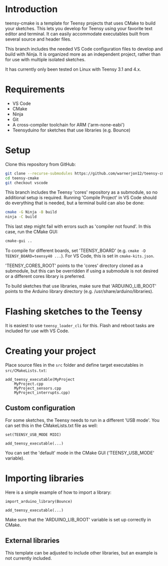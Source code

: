 # Introduction

teensy-cmake is a template for Teensy projects that uses CMake to build your sketches.
This lets you develop for Teensy using your favorite text editor and terminal.
It can easily accommodate executables built from several source and header files.

This branch includes the needed VS Code configuration files to develop and build with Ninja. It is organized more as an independent project, rather than for use with multiple isolated sketches.

It has currently only been tested on Linux with Teensy 3.1 and 4.x.

# Requirements

* VS Code
* CMake
* Ninja
* Git
* A cross-compiler toolchain for ARM ('arm-none-eabi')
* Teensyduino for sketches that use libraries (e.g. Bounce)

# Setup

Clone this repository from GitHub:

```bash
git clone --recurse-submodules https://github.com/warnerjon12/teensy-cmake.git
cd teensy-cmake
git checkout vscode
```

This branch includes the Teensy 'cores' repository as a submodule, so no additional setup is required. Running 'Compile Project' in VS Code should do everything that is needed, but a terminal build can also be done:

```bash
cmake -G Ninja -B build
ninja -C build
```

This last step might fail with errors such as 'compiler not found'. In this case, run the CMake GUI:

```bash
cmake-gui ..
```

To compile for different boards, set 'TEENSY_BOARD' (e.g. `cmake -D TEENSY_BOARD=teensy40 ...`). For VS Code, this is set in `cmake-kits.json`.

'TEENSY_CORES_ROOT' points to the 'cores' directory cloned as a submodule, but this can be overridden if using a submodule is not desired or a different cores library is preferred.

To build sketches that use libraries, make sure that 'ARDUINO_LIB_ROOT' points to the Arduino library directory (e.g. /usr/share/arduino/libraries).

# Flashing sketches to the Teensy

It is easiest to use `teensy_loader_cli` for this. Flash and reboot tasks are included for use with VS Code.

# Creating your project

Place source files in the `src` folder and define target executables in `src/CMakeLists.txt`:

```
add_teensy_executable(MyProject
    MyProject.cpp
    MyProject_sensors.cpp
    MyProject_interrupts.cpp)
```

## Custom configuration

For some sketches, the Teensy needs to run in a different 'USB mode'. You can set this in the CMakeLists.txt file as well:

```
set(TEENSY_USB_MODE MIDI)

add_teensy_executable(...)
```

You can set the 'default' mode in the CMake GUI ('TEENSY_USB_MODE' variable).

# Importing libraries

Here is a simple example of how to import a library:

```
import_arduino_library(Bounce)

add_teensy_executable(...)
```

Make sure that the 'ARDUINO_LIB_ROOT' variable is set up correctly in CMake.

## External libraries

This template can be adjusted to include other libraries, but an example is not currently included.
